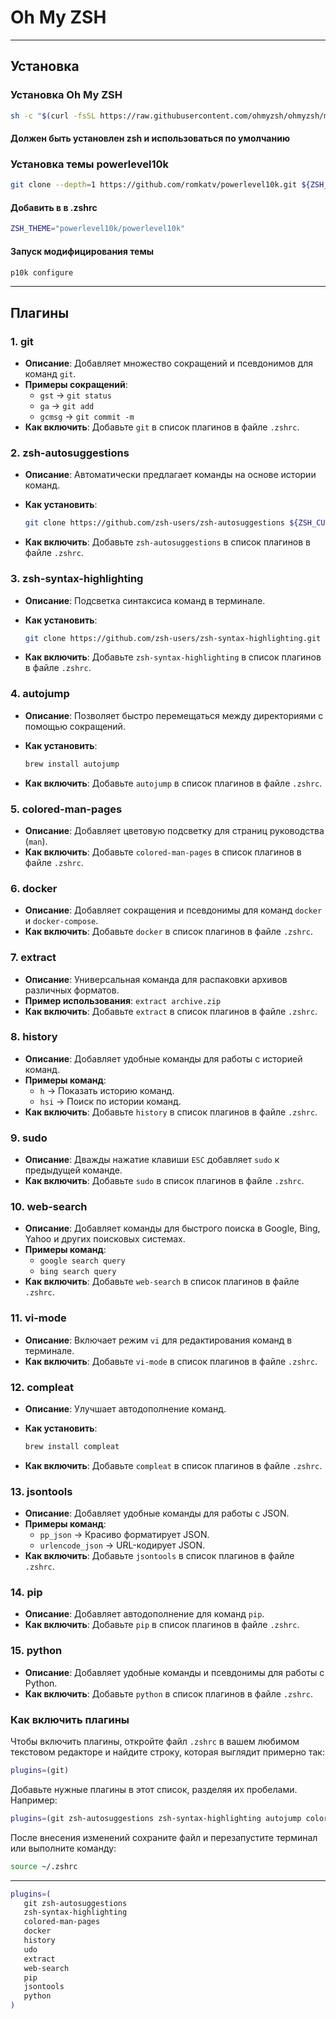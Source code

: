 # Oh My ZSH

---

## Установка

### Установка Oh My ZSH

```bash
sh -c "$(curl -fsSL https://raw.githubusercontent.com/ohmyzsh/ohmyzsh/master/tools/install.sh)"
```

#### Должен быть установлен zsh и использоваться по умолчанию

### Установка темы powerlevel10k

```bash
git clone --depth=1 https://github.com/romkatv/powerlevel10k.git ${ZSH_CUSTOM:-$HOME/.oh-my-zsh/custom}/themes/powerlevel10k
```

#### Добавить в в .zshrc

```bash
ZSH_THEME="powerlevel10k/powerlevel10k"
```

#### Запуск модифицирования темы

```bash
p10k configure
```

---

## Плагины

### 1. **git**

- **Описание**: Добавляет множество сокращений и псевдонимов для команд `git`.
- **Примеры сокращений**:
  - `gst` → `git status`
  - `ga` → `git add`
  - `gcmsg` → `git commit -m`
- **Как включить**: Добавьте `git` в список плагинов в файле `.zshrc`.

### 2. **zsh-autosuggestions**

- **Описание**: Автоматически предлагает команды на основе истории команд.
- **Как установить**:

     ```bash
     git clone https://github.com/zsh-users/zsh-autosuggestions ${ZSH_CUSTOM:-~/.oh-my-zsh/custom}/plugins/zsh-autosuggestions
     ```

- **Как включить**: Добавьте `zsh-autosuggestions` в список плагинов в файле `.zshrc`.

### 3. **zsh-syntax-highlighting**

- **Описание**: Подсветка синтаксиса команд в терминале.
- **Как установить**:

     ```bash
     git clone https://github.com/zsh-users/zsh-syntax-highlighting.git ${ZSH_CUSTOM:-~/.oh-my-zsh/custom}/plugins/zsh-syntax-highlighting
     ```

- **Как включить**: Добавьте `zsh-syntax-highlighting` в список плагинов в файле `.zshrc`.

### 4. **autojump**

- **Описание**: Позволяет быстро перемещаться между директориями с помощью сокращений.
- **Как установить**:

     ```bash
     brew install autojump
     ```

- **Как включить**: Добавьте `autojump` в список плагинов в файле `.zshrc`.

### 5. **colored-man-pages**

- **Описание**: Добавляет цветовую подсветку для страниц руководства (`man`).
- **Как включить**: Добавьте `colored-man-pages` в список плагинов в файле `.zshrc`.

### 6. **docker**

- **Описание**: Добавляет сокращения и псевдонимы для команд `docker` и `docker-compose`.
- **Как включить**: Добавьте `docker` в список плагинов в файле `.zshrc`.

### 7. **extract**

- **Описание**: Универсальная команда для распаковки архивов различных форматов.
- **Пример использования**: `extract archive.zip`
- **Как включить**: Добавьте `extract` в список плагинов в файле `.zshrc`.

### 8. **history**

- **Описание**: Добавляет удобные команды для работы с историей команд.
- **Примеры команд**:
  - `h` → Показать историю команд.
  - `hsi` → Поиск по истории команд.
- **Как включить**: Добавьте `history` в список плагинов в файле `.zshrc`.

### 9. **sudo**

- **Описание**: Дважды нажатие клавиши `ESC` добавляет `sudo` к предыдущей команде.
- **Как включить**: Добавьте `sudo` в список плагинов в файле `.zshrc`.

### 10. **web-search**

- **Описание**: Добавляет команды для быстрого поиска в Google, Bing, Yahoo и других поисковых системах.
- **Примеры команд**:
  - `google search query`
  - `bing search query`
- **Как включить**: Добавьте `web-search` в список плагинов в файле `.zshrc`.

### 11. **vi-mode**

- **Описание**: Включает режим `vi` для редактирования команд в терминале.
- **Как включить**: Добавьте `vi-mode` в список плагинов в файле `.zshrc`.

### 12. **compleat**

- **Описание**: Улучшает автодополнение команд.
- **Как установить**:

     ```bash
     brew install compleat
     ```

- **Как включить**: Добавьте `compleat` в список плагинов в файле `.zshrc`.

### 13. **jsontools**

- **Описание**: Добавляет удобные команды для работы с JSON.
- **Примеры команд**:
  - `pp_json` → Красиво форматирует JSON.
  - `urlencode_json` → URL-кодирует JSON.
- **Как включить**: Добавьте `jsontools` в список плагинов в файле `.zshrc`.

### 14. **pip**

- **Описание**: Добавляет автодополнение для команд `pip`.
- **Как включить**: Добавьте `pip` в список плагинов в файле `.zshrc`.

### 15. **python**

- **Описание**: Добавляет удобные команды и псевдонимы для работы с Python.
- **Как включить**: Добавьте `python` в список плагинов в файле `.zshrc`.

### Как включить плагины

Чтобы включить плагины, откройте файл `.zshrc` в вашем любимом текстовом редакторе и найдите строку, которая выглядит примерно так:

```bash
plugins=(git)
```

Добавьте нужные плагины в этот список, разделяя их пробелами. Например:

```bash
plugins=(git zsh-autosuggestions zsh-syntax-highlighting autojump colored-man-pages docker extract history sudo web-search vi-mode compleat jsontools pip python)
```

После внесения изменений сохраните файл и перезапустите терминал или выполните команду:

```bash
source ~/.zshrc
```

---

```bash
plugins=(
   git zsh-autosuggestions
   zsh-syntax-highlighting
   colored-man-pages
   docker
   history
   udo
   extract
   web-search
   pip
   jsontools
   python
)
```
